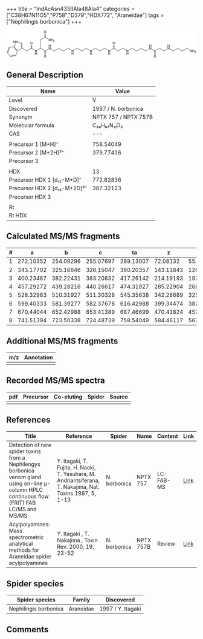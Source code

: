 +++
title = "IndAcAsn433ßAla4ßAla4"
categories = ["C38H67N11O5","P758","D379","HDX772",
"Araneidae"]
tags = ["Nephilingis borbonica"]
+++

![](/img/IndAcAsn433bAla4bAla4.png)

## General Description

| Name                         | Value                |
|------------------------------|----------------------|
| Level                        | V                    |
| Discovered                   | 1997 / N. borbonica  |
| Synonym                      | NPTX 757 / NPTX 757B |
| Molecular formula            | C₃₈H₆₇N₁₁O₅          |
| CAS                          | ---                  |
|                              |                      |
| Precursor 1 [M+H]⁺           | 758.54049            |
| Precursor 2 [M+2H]²⁺         | 379.77416            |
| Precursor 3                  |                      |
|                              |                      |
| HDX                          | 13                   |
| Precursor HDX 1 [d₁₃-M+D]⁺   | 772.62836            |
| Precursor HDX 2 [d₁₃-M+2D]²⁺ | 387.32123            |
| Precursor HDX 3              |                      |
|                              |                      |
| Rt                           |                      |
| Rt HDX                       |                      |

## Calculated MS/MS fragments

| # | a         | b         | c         | ta        | z         | y         | tz        |
|---|-----------|-----------|-----------|-----------|-----------|-----------|-----------|
| 1 | 272.10352 | 254.09296 | 255.07697 | 289.13007 | 72.08132  | 55.05477  | 89.10787  |
| 2 | 343.17702 | 325.16646 | 326.15047 | 360.20357 | 143.11843 | 126.09188 | 160.14498 |
| 3 | 400.23487 | 382.22431 | 383.20832 | 417.26142 | 214.19193 | 197.16538 | 231.21848 |
| 4 | 457.29272 | 439.28216 | 440.26617 | 474.31927 | 285.22904 | 268.20249 | 302.25559 |
| 5 | 528.32983 | 510.31927 | 511.30328 | 545.35638 | 342.28689 | 325.26034 | 359.31344 |
| 6 | 599.40333 | 581.39277 | 582.37678 | 616.42988 | 399.34474 | 382.31819 | 416.37129 |
| 7 | 670.44044 | 652.42988 | 653.41389 | 687.46699 | 470.41824 | 453.39169 | 487.44479 |
| 8 | 741.51394 | 723.50338 | 724.48739 | 758.54049 | 584.46117 | 567.43462 | 601.48772 |

## Additional MS/MS fragments

| m/z       | Annotation |
|-----------|------------|
|           |            |

## Recorded MS/MS spectra

| pdf | Precursor | Co-eluting | Spider    | Source                              |
|-----|-----------|------------|-----------|-------------------------------------|
|     |           |            |           |                                     |

## References

| Title                                                                                                                                          | Reference                                                                                                 | Spider       | Name      | Content   | Link                                                                                                              |
|------------------------------------------------------------------------------------------------------------------------------------------------|-----------------------------------------------------------------------------------------------------------|--------------|-----------|-----------|-------------------------------------------------------------------------------------------------------------------|
| Detection of new spider toxins from a Nephilengys borbonica venom gland using on-line µ-column HPLC continuous flow (FRIT) FAB LC/MS and MS/MS | Y. Itagaki, T. Fujita, H. Naoki, T. Yasuhara, M. Andriantsiferana, T. Nakajima, Nat. Toxins 1997, 5, 1-13 | N. borbonica | NPTX 757  | LC-FAB-MS | [Link](https://onlinelibrary.wiley.com/doi/abs/10.1002/%28SICI%29%281997%295%3A1%3C1%3A%3AAID-NT1%3E3.0.CO%3B2-8) |
| Acylpolyamines: Mass spectrometric analytical methods for Araneidae spider acylpolyamines                                                      | Y. Itagaki , T. Nakajima , Toxin Rev. 2000, 19, 23-52                                                     | N. borbonica | NPTX 757B | Review    | [Link](https://www.tandfonline.com/doi/abs/10.1081/TXR-100100314)                                                 |

## Spider species

| Spider species        | Family    | Discovered        |
|-----------------------|-----------|-------------------|
| Nephilingis borbonica | Araneidae | 1997 / Y. Itagaki |

## Comments